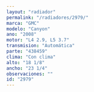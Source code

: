 ```yaml
---
layout: "radiador"
permalink: "/radiadores/2979/"
marca: "GMC"
modelo: "Canyon"
ano: "2008"
motor: "L4 2.9, L5 3.7"
transmision: "Automática"
parte: "438459"
clima: "Con clima"
alto: "18 1/8"
ancho: "23 1/4"
observaciones: ""
id: "2979"
---
```


